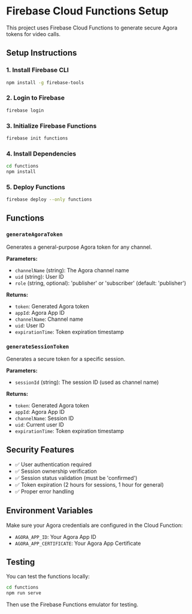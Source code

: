 # Firebase Cloud Functions Setup

This project uses Firebase Cloud Functions to generate secure Agora tokens for video calls.

## Setup Instructions

### 1. Install Firebase CLI
```bash
npm install -g firebase-tools
```

### 2. Login to Firebase
```bash
firebase login
```

### 3. Initialize Firebase Functions
```bash
firebase init functions
```

### 4. Install Dependencies
```bash
cd functions
npm install
```

### 5. Deploy Functions
```bash
firebase deploy --only functions
```

## Functions

### `generateAgoraToken`
Generates a general-purpose Agora token for any channel.

**Parameters:**
- `channelName` (string): The Agora channel name
- `uid` (string): User ID
- `role` (string, optional): 'publisher' or 'subscriber' (default: 'publisher')

**Returns:**
- `token`: Generated Agora token
- `appId`: Agora App ID
- `channelName`: Channel name
- `uid`: User ID
- `expirationTime`: Token expiration timestamp

### `generateSessionToken`
Generates a secure token for a specific session.

**Parameters:**
- `sessionId` (string): The session ID (used as channel name)

**Returns:**
- `token`: Generated Agora token
- `appId`: Agora App ID
- `channelName`: Session ID
- `uid`: Current user ID
- `expirationTime`: Token expiration timestamp

## Security Features

- ✅ User authentication required
- ✅ Session ownership verification
- ✅ Session status validation (must be 'confirmed')
- ✅ Token expiration (2 hours for sessions, 1 hour for general)
- ✅ Proper error handling

## Environment Variables

Make sure your Agora credentials are configured in the Cloud Function:
- `AGORA_APP_ID`: Your Agora App ID
- `AGORA_APP_CERTIFICATE`: Your Agora App Certificate

## Testing

You can test the functions locally:
```bash
cd functions
npm run serve
```

Then use the Firebase Functions emulator for testing.

